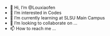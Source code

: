 - 👋 Hi, I’m @Louxiaofen
- 👀 I’m interested in Codes
- 🌱 I’m currently learning at SLSU Main Campus
- 💞️ I’m looking to collaborate on ...
- 📫 How to reach me ...

<!---
Louxiaofen/Louxiaofen is a ✨ special ✨ repository because its `README.md` (this file) appears on your GitHub profile.
You can click the Preview link to take a look at your changes.
--->
